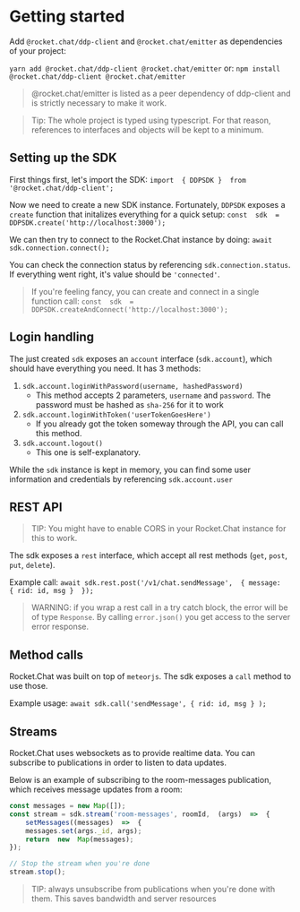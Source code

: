 # Getting started
Add `@rocket.chat/ddp-client`  and `@rocket.chat/emitter` as dependencies of your project:

`yarn add @rocket.chat/ddp-client @rocket.chat/emitter`
or:
`npm install @rocket.chat/ddp-client @rocket.chat/emitter`

> @rocket.chat/emitter is listed as a peer dependency of ddp-client and is strictly necessary to make it work.

> Tip: The whole project is typed using typescript. For that reason, references to interfaces and objects will be kept to a minimum.

## Setting up the SDK

 First things first, let's import the SDK:
 `import  { DDPSDK }  from  '@rocket.chat/ddp-client';`
 
 Now we need to create a new SDK instance. Fortunately, `DDPSDK` exposes a `create` function that initalizes everything for a quick setup:
 `const  sdk  =  DDPSDK.create('http://localhost:3000');`
 
 We can then try to connect to the Rocket.Chat instance by doing:
 `await sdk.connection.connect();`
 
 You can check the connection status by referencing `sdk.connection.status`. If everything went right, it's value should be `'connected'`.

> If you're feeling fancy, you can create and connect in a single function call:
> `const  sdk  =  DDPSDK.createAndConnect('http://localhost:3000');`

## Login handling

The just created `sdk` exposes an `account` interface (`sdk.account`), which should have everything you need. It has 3 methods:

 1. `sdk.account.loginWithPassword(username, hashedPassword)`
	 - This method accepts 2 parameters, `username` and `password`. The password must be hashed as `sha-256` for it to work
 2. `sdk.account.loginWithToken('userTokenGoesHere')`
	  - If you already got the token someway through the API, you can call this method.
 3. `sdk.account.logout()`
	  - This one is self-explanatory.

While the `sdk` instance is kept in memory, you can find some user information and credentials by referencing `sdk.account.user`

## REST API
> TIP: You might have to enable CORS in your Rocket.Chat instance for this to work.

The sdk exposes a `rest` interface, which accept all rest methods (`get`, `post`, `put`, `delete`).

Example call:
`await sdk.rest.post('/v1/chat.sendMessage',  { message:  { rid: id, msg }  });`

> WARNING: if you wrap a rest call in a try catch block, the error will be of type `Response`. By calling `error.json()` you get access to the server error response.

## Method calls

Rocket.Chat was built on top of `meteorjs`. The sdk exposes a `call` method to use those.

Example usage:
`await sdk.call('sendMessage', { rid: id, msg } );`

## Streams

Rocket.Chat uses websockets as to provide realtime data. You can subscribe to publications in order to listen to data updates.

Below is an example of subscribing to the room-messages publication, which receives message updates from a room:
```ts
const messages = new Map([]);
const stream = sdk.stream('room-messages', roomId,  (args)  =>  {
	setMessages((messages)  =>  {
	messages.set(args._id, args);
	return  new  Map(messages);
});

// Stop the stream when you're done
stream.stop();
```

> TIP: always unsubscribe from publications when you're done with them. This saves bandwidth and server resources

